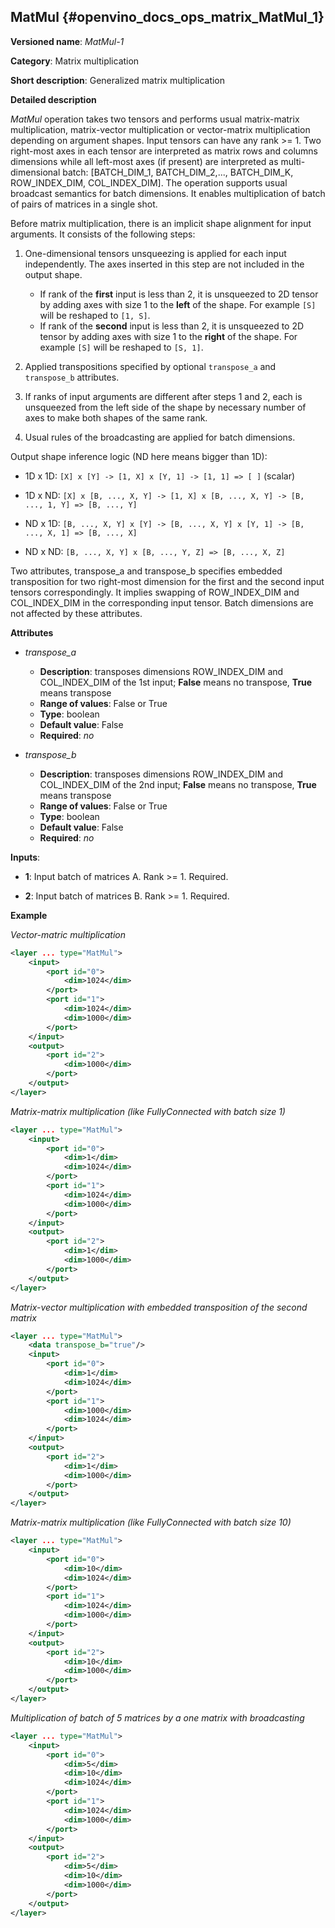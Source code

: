 ## MatMul <a name="MatMul"></a> {#openvino_docs_ops_matrix_MatMul_1}

**Versioned name**: *MatMul-1*

**Category**: Matrix multiplication

**Short description**: Generalized matrix multiplication

**Detailed description**

*MatMul* operation takes two tensors and performs usual matrix-matrix multiplication, matrix-vector multiplication or vector-matrix multiplication depending on argument shapes. Input tensors can have any rank >= 1. Two right-most axes in each tensor are interpreted as matrix rows and columns dimensions while all left-most axes (if present) are interpreted as multi-dimensional batch: [BATCH_DIM_1, BATCH_DIM_2,..., BATCH_DIM_K, ROW_INDEX_DIM, COL_INDEX_DIM]. The operation supports usual broadcast semantics for batch dimensions. It enables multiplication of batch of pairs of matrices in a single shot.

Before matrix multiplication, there is an implicit shape alignment for input arguments. It consists of the following steps:

1. One-dimensional tensors unsqueezing is applied for each input independently. The axes inserted in this step are not included in the output shape.
    * If rank of the **first** input is less than 2, it is unsqueezed to 2D tensor by adding axes with size 1 to the **left** of the shape. For example `[S]` will be reshaped to `[1, S]`.
    * If rank of the **second** input is less than 2, it is unsqueezed to 2D tensor by adding axes with size 1 to the **right** of the shape. For example `[S]` will be reshaped to `[S, 1]`.

2. Applied transpositions specified by optional `transpose_a` and `transpose_b` attributes.

3. If ranks of input arguments are different after steps 1 and 2, each is unsqueezed from the left side of the shape by necessary number of axes to make both shapes of the same rank.

4. Usual rules of the broadcasting are applied for batch dimensions.


Output shape inference logic (ND here means bigger than 1D):

* 1D x 1D: `[X] x [Y] -> [1, X] x [Y, 1] -> [1, 1] => [ ]` (scalar)

* 1D x ND: `[X] x [B, ..., X, Y] -> [1, X] x [B, ..., X, Y] -> [B, ..., 1, Y] => [B, ..., Y]`

* ND x 1D: `[B, ..., X, Y] x [Y] -> [B, ..., X, Y] x [Y, 1] -> [B, ..., X, 1] => [B, ..., X]`

* ND x ND: `[B, ..., X, Y] x [B, ..., Y, Z] => [B, ..., X, Z]`


Two attributes, transpose_a and transpose_b specifies embedded transposition for two right-most dimension for the first and the second input tensors correspondingly. It implies swapping of ROW_INDEX_DIM and COL_INDEX_DIM in the corresponding input tensor. Batch dimensions are not affected by these attributes.

**Attributes**

* *transpose_a*

  * **Description**: transposes dimensions ROW_INDEX_DIM and COL_INDEX_DIM of the 1st input; **False** means no transpose, **True** means transpose
  * **Range of values**: False or True
  * **Type**: boolean
  * **Default value**: False
  * **Required**: *no*

* *transpose_b*

  * **Description**: transposes dimensions ROW_INDEX_DIM and COL_INDEX_DIM of the 2nd input; **False** means no transpose, **True** means transpose
  * **Range of values**: False or True
  * **Type**: boolean
  * **Default value**: False
  * **Required**: *no*


**Inputs**:

*   **1**: Input batch of matrices A. Rank >= 1. Required.

*   **2**: Input batch of matrices B. Rank >= 1. Required.


**Example**

*Vector-matric multiplication*

```xml
<layer ... type="MatMul">
    <input>
        <port id="0">
            <dim>1024</dim>
        </port>
        <port id="1">
            <dim>1024</dim>
            <dim>1000</dim>
        </port>
    </input>
    <output>
        <port id="2">
            <dim>1000</dim>
        </port>
    </output>
</layer>
```

*Matrix-matrix multiplication (like FullyConnected with batch size 1)*

```xml
<layer ... type="MatMul">
    <input>
        <port id="0">
            <dim>1</dim>
            <dim>1024</dim>
        </port>
        <port id="1">
            <dim>1024</dim>
            <dim>1000</dim>
        </port>
    </input>
    <output>
        <port id="2">
            <dim>1</dim>
            <dim>1000</dim>
        </port>
    </output>
</layer>
```

*Matrix-vector multiplication with embedded transposition of the second matrix*

```xml
<layer ... type="MatMul">
    <data transpose_b="true"/>
    <input>
        <port id="0">
            <dim>1</dim>
            <dim>1024</dim>
        </port>
        <port id="1">
            <dim>1000</dim>
            <dim>1024</dim>
        </port>
    </input>
    <output>
        <port id="2">
            <dim>1</dim>
            <dim>1000</dim>
        </port>
    </output>
</layer>
```

*Matrix-matrix multiplication (like FullyConnected with batch size 10)*

```xml
<layer ... type="MatMul">
    <input>
        <port id="0">
            <dim>10</dim>
            <dim>1024</dim>
        </port>
        <port id="1">
            <dim>1024</dim>
            <dim>1000</dim>
        </port>
    </input>
    <output>
        <port id="2">
            <dim>10</dim>
            <dim>1000</dim>
        </port>
    </output>
</layer>
```

*Multiplication of batch of 5 matrices by a one matrix with broadcasting*

```xml
<layer ... type="MatMul">
    <input>
        <port id="0">
            <dim>5</dim>
            <dim>10</dim>
            <dim>1024</dim>
        </port>
        <port id="1">
            <dim>1024</dim>
            <dim>1000</dim>
        </port>
    </input>
    <output>
        <port id="2">
            <dim>5</dim>
            <dim>10</dim>
            <dim>1000</dim>
        </port>
    </output>
</layer>
```
